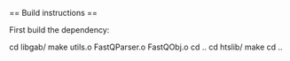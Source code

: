 
== Build instructions ==

First build the dependency:


cd libgab/
make utils.o FastQParser.o  FastQObj.o
cd ..
cd htslib/
make
cd ..


